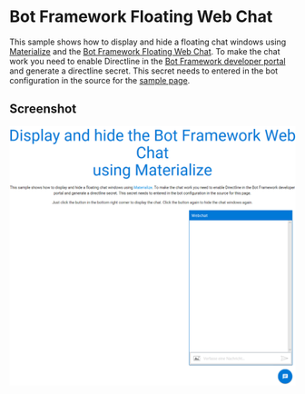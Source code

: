 # Bot Framework Floating Web Chat
This sample shows how to display and hide a floating chat windows using [Materialize](http://materializecss.com) and the [Bot Framework Floating Web Chat](https://github.com/Microsoft/BotFramework-WebChat). To make the chat work you need to enable Directline in the [Bot Framework developer portal](https://dev.botframework.com/) and generate a directline secret. This secret needs to entered in the bot configuration in the source for the [sample page](./index.html).

## Screenshot
![alt text](./screenshot.png "Dialog Model")
   
